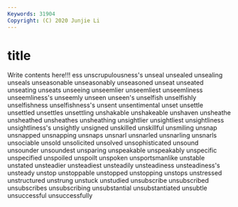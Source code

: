```yaml
---
Keywords: 31904
Copyright: (C) 2020 Junjie Li
---
```


# title

Write contents here!!!
ess 
unscrupulousness's 
unseal 
unsealed 
unsealing
unseals 
unseasonable 
unseasonably 
unseasoned 
unseat 
unseated 
unseating 
unseats 
unseeing 
unseemlier
unseemliest 
unseemliness 
unseemliness's 
unseemly 
unseen 
unseen's 
unselfish 
unselfishly 
unselfishness 
unselfishness's
unsent 
unsentimental 
unset 
unsettle 
unsettled 
unsettles 
unsettling 
unshakable 
unshakeable 
unshaven
unsheathe 
unsheathed 
unsheathes 
unsheathing 
unsightlier 
unsightliest 
unsightliness 
unsightliness's 
unsightly 
unsigned
unskilled 
unskillful 
unsmiling 
unsnap 
unsnapped 
unsnapping 
unsnaps 
unsnarl 
unsnarled 
unsnarling
unsnarls 
unsociable 
unsold 
unsolicited 
unsolved 
unsophisticated 
unsound 
unsounder 
unsoundest 
unsparing
unspeakable 
unspeakably 
unspecific 
unspecified 
unspoiled 
unspoilt 
unspoken 
unsportsmanlike 
unstable 
unstated
unsteadier 
unsteadiest 
unsteadily 
unsteadiness 
unsteadiness's 
unsteady 
unstop 
unstoppable 
unstopped 
unstopping
unstops 
unstressed 
unstructured 
unstrung 
unstuck 
unstudied 
unsubscribe 
unsubscribed 
unsubscribes 
unsubscribing
unsubstantial 
unsubstantiated 
unsubtle 
unsuccessful 
unsuccessfully 
